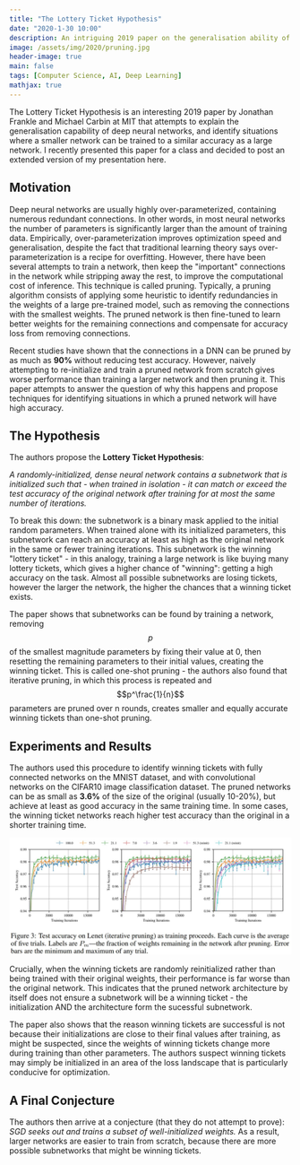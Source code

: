 ```yaml
---
title: "The Lottery Ticket Hypothesis"
date: "2020-1-30 10:00"
description: An intriguing 2019 paper on the generalisation ability of deep neural networks.
image: /assets/img/2020/pruning.jpg
header-image: true
main: false
tags: [Computer Science, AI, Deep Learning]
mathjax: true
---
```


The Lottery Ticket Hypothesis is an interesting 2019 paper by Jonathan Frankle and Michael Carbin at MIT that attempts to explain the generalisation capability of deep neural networks, and identify situations where a smaller network can be trained to a similar accuracy as a large network. I recently presented this paper for a class and decided to post an extended version of my presentation here.

## Motivation

Deep neural networks are usually highly over-parameterized, containing numerous redundant connections. In other words, in most neural networks the number of parameters is significantly larger than the amount of training data. Empirically, over-parameterization improves optimization speed and generalisation, despite the fact that traditional learning theory says over-parameterization is a recipe for overfitting. However, there have been several attempts to train a network, then keep the "important" connections in the network while stripping away the rest, to improve the computational cost of inference. This technique is called pruning. Typically, a pruning algorithm consists of applying some heuristic to identify redundancies in the weights of a large pre-trained model, such as removing the connections with the smallest weights. The pruned network is then fine-tuned to learn better weights for the remaining connections and compensate for accuracy loss from removing connections.

Recent studies have shown that the connections in a DNN can be pruned by as much as **90%** without reducing test accuracy. However, naively attempting to re-initialize and train a pruned network from scratch gives worse performance than training a larger network and then pruning it. This paper attempts to answer the question of why this happens and propose techniques for identifying situations in which a pruned network will have high accuracy.

## The Hypothesis

The authors propose the **Lottery Ticket Hypothesis**:

_A randomly-initialized, dense neural network contains a subnetwork that is initialized such that - when trained in isolation - it can match or exceed the test accuracy of the original network after training for at most the same number of iterations._

To break this down: the subnetwork is a binary mask applied to the initial random parameters. When trained alone with its initialized parameters, this subnetwork can reach an accuracy at least as high as the original network in the same or fewer training iterations. This subnetwork is the winning "lottery ticket" - in this analogy, training a large network is like buying many lottery tickets, which gives a higher chance of "winning": getting a high accuracy on the task. Almost all possible subnetworks are losing tickets, however the larger the network, the higher the chances that a winning ticket exists.

The paper shows that subnetworks can be found by training a network, removing $$p%$$ of the smallest magnitude parameters by fixing their value at 0, then resetting the remaining parameters to their initial values, creating the winning ticket. This is called one-shot pruning - the authors also found that iterative pruning, in which this process is repeated and $$p^\frac{1}{n}$$ parameters are pruned over n rounds, creates smaller and equally accurate winning tickets than one-shot pruning.

## Experiments and Results

The authors used this procedure to identify winning tickets with fully connected networks on the MNIST dataset, and with convolutional networks on the CIFAR10 image classification dataset. The pruned networks can be as small as **3.6%** of the size of the original (usually 10-20%), but achieve at least as good accuracy in the same training time. In some cases, the winning ticket networks reach higher test accuracy than the original in a shorter training time.

![Results on ResNet](/assets/img/2020/lotteryresults.jpg)

Crucially, when the winning tickets are randomly reinitialized rather than being trained with their original weights, their performance is far worse than the original network. This indicates that the pruned network architecture by itself does not ensure a subnetwork will be a winning ticket - the initialization AND the architecture form the sucessful subnetwork.

The paper also shows that the reason winning tickets are successful is not because their initializations are close to their final values after training, as might be suspected, since the weights of winning tickets change more during training than other parameters. The authors suspect winning tickets may simply be initialized in an area of the loss landscape that is particularly conducive for optimization.

## A Final Conjecture

The authors then arrive at a conjecture (that they do not attempt to prove): _SGD seeks out and trains a subset of well-initialized weights._ As a result, larger networks are easier to train from scratch, because there are more possible subnetworks that might be winning tickets.

